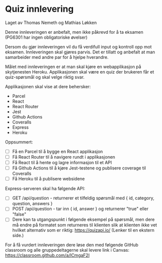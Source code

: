# Quiz innlevering
Laget av Thomas Nemeth og Mathias Løkken


Denne innleveringen er anbefalt, men ikke påkrevd for å ta eksamen (PG6301 har ingen obligatoriske øvelser)

Dersom du gjør innleveringen vil du få verdifull input og kontroll opp mot eksamen. Innleveringen skal gjøres parvis. Det er tillatt og anbefalt at man samarbeider med andre par for å hjelpe hverandre.

Målet med innleveringen er at man skal kjøre en webapplikasjon på skytjenesten Heroku. Applikasjonen skal være en quiz der brukeren får et quiz-spørsmål og skal velge riktig svar.

Applikasjonen skal vise at dere behersker:

- Parcel
- React
- React Router
- Jest
- Github Actions
- Coveralls
- Express
- Heroku

Oppsummert:

 *[ ] Få en Parcel til å bygge en React applikasjon
*[ ] Få React Router til å navigere rundt i applikasjonen
*[ ] Få React til å hente og lagre informasjon til et API
*[ ] Få Github Actions til å kjøre Jest-testene og publisere coverage til Coveralls
*[ ] Få Heroku til å publisere websidene

Express-serveren skal ha følgende API:

*[ ] GET /api/question - returnerer et tilfeldig spørsmål med { id, category, question, answers }
*[ ] POST /api/question - tar inn { id, answer } og returnerer "true" eller "false"
*[ ] Dere kan ta utgangspunkt i følgende eksempel på spørsmål, men dere må endre på formatet som returneres til klienten slik at klienten ikke vet hvilket alternativ som er riktig: https://quizapi.io/ (Lenker til en ekstern side.)

For å få vurdert innleveringen dere løse den med følgende GitHub classroom og alle gruppedeltagerne skal levere link i Canvas: https://classroom.github.com/a/lCmgaF2I
 
